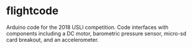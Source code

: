 # flightcode
Arduino code for the 2018 USLI competition. Code interfaces with components including a DC motor, barometric pressure sensor, micro-sd card breakout, and an accelerometer.
